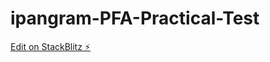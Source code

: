 # ipangram-PFA-Practical-Test

[Edit on StackBlitz ⚡️](https://stackblitz.com/edit/vitejs-vite-zvdfqs)